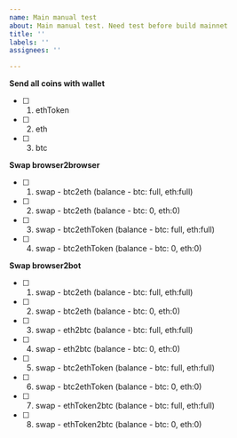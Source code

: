 ```yaml
---
name: Main manual test
about: Main manual test. Need test before build mainnet
title: ''
labels: ''
assignees: ''

---
```


**Send all coins with wallet**
- [ ] 1. ethToken
- [ ] 2. eth
- [ ] 3. btc

**Swap browser2browser**
- [ ] 1. swap - btc2eth (balance - btc: full, eth:full)
- [ ] 2. swap - btc2eth (balance - btc: 0, eth:0)

- [ ] 3. swap - btc2ethToken (balance - btc: full, eth:full)
- [ ] 4. swap - btc2ethToken (balance - btc: 0, eth:0)

**Swap browser2bot**
- [ ] 1. swap - btc2eth (balance - btc: full, eth:full)
- [ ] 2. swap - btc2eth (balance - btc: 0, eth:0)
- [ ] 3. swap - eth2btc (balance - btc: full, eth:full)
- [ ] 4. swap - eth2btc (balance - btc: 0, eth:0)

- [ ] 5. swap - btc2ethToken (balance - btc: full, eth:full)
- [ ] 6. swap - btc2ethToken (balance - btc: 0, eth:0)
- [ ] 7. swap - ethToken2btc (balance - btc: full, eth:full)
- [ ] 8. swap - ethToken2btc (balance - btc: 0, eth:0)
